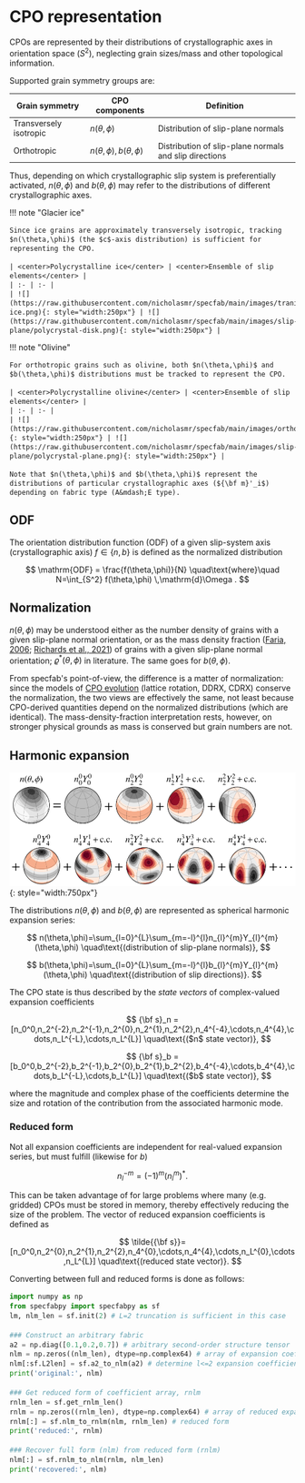# CPO representation

CPOs are represented by their distributions of crystallographic axes in orientation space ($S^2$), neglecting grain sizes/mass and other topological information.

Supported grain symmetry groups are:

| Grain symmetry | CPO components | Definition |
| --- | --- | --- | 
| Transversely isotropic | $n(\theta,\phi)$                  | Distribution of slip-plane normals |
| Orthotropic            | $n(\theta,\phi),\,b(\theta,\phi)$ | Distribution of slip-plane normals and slip directions |

Thus, depending on which crystallographic slip system is preferentially activated, $n(\theta,\phi)$ and $b(\theta,\phi)$ may refer to the distributions of different crystallographic axes.

!!! note "Glacier ice"

    Since ice grains are approximately transversely isotropic, tracking $n(\theta,\phi)$ (the $c$-axis distribution) is sufficient for representing the CPO.

    | <center>Polycrystalline ice</center> | <center>Ensemble of slip elements</center> |
    | :- | :- |
    | ![](https://raw.githubusercontent.com/nicholasmr/specfab/main/images/tranisotropic/polycrystal-ice.png){: style="width:250px"} | ![](https://raw.githubusercontent.com/nicholasmr/specfab/main/images/slip-plane/polycrystal-disk.png){: style="width:250px"} |

!!! note "Olivine"

    For orthotropic grains such as olivine, both $n(\theta,\phi)$ and $b(\theta,\phi)$ distributions must be tracked to represent the CPO.

    | <center>Polycrystalline olivine</center> | <center>Ensemble of slip elements</center> |
    | :- | :- |
    | ![](https://raw.githubusercontent.com/nicholasmr/specfab/main/images/orthotropic/polycrystal.png){: style="width:250px"} | ![](https://raw.githubusercontent.com/nicholasmr/specfab/main/images/slip-plane/polycrystal-plane.png){: style="width:250px"} |

    Note that $n(\theta,\phi)$ and $b(\theta,\phi)$ represent the distributions of particular crystallographic axes (${\bf m}'_i$) depending on fabric type (A&mdash;E type).
    
   
## ODF

The orientation distribution function (ODF) of a given slip-system axis (crystallographic axis) $f\in \lbrace n,b\rbrace$ is defined as the normalized distribution

$$ 
\mathrm{ODF} = \frac{f(\theta,\phi)}{N} \quad\text{where}\quad N=\int_{S^2} f(\theta,\phi) \,\mathrm{d}\Omega .
$$

## Normalization

$n(\theta,\phi)$ may be understood either as the number density of grains with a given slip-plane normal orientation, or as the mass density fraction ([Faria, 2006](https://royalsocietypublishing.org/doi/abs/10.1098/rspa.2005.1610); [Richards et al., 2021](https://www.sciencedirect.com/science/article/abs/pii/S0012821X20306622)) of grains with a given slip-plane normal orientation; $\varrho^*(\theta,\phi)$ in literature.
The same goes for $b(\theta,\phi)$.

From specfab's point-of-view, the difference is a matter of normalization: since the models of [CPO evolution](cpo-dynamics-tranisotropic.md) (lattice rotation, DDRX, CDRX) conserve the normalization, the two views are effectively the same, not least because CPO-derived quantities depend on the normalized distributions (which are identical).
The mass-density-fraction interpretation rests, however, on stronger physical grounds as mass is conserved but grain numbers are not.


## Harmonic expansion

![](https://raw.githubusercontent.com/nicholasmr/specfab/main/images/harmonic-expansion/harmonic-expansion.png#center){: style="width:750px"}

The distributions $n(\theta,\phi)$ and $b(\theta,\phi)$ are represented as spherical harmonic expansion series:

$$ 
n(\theta,\phi)=\sum_{l=0}^{L}\sum_{m=-l}^{l}n_{l}^{m}Y_{l}^{m}(\theta,\phi) \quad\text{(distribution of slip-plane normals)},
$$

$$
b(\theta,\phi)=\sum_{l=0}^{L}\sum_{m=-l}^{l}b_{l}^{m}Y_{l}^{m}(\theta,\phi) \quad\text{(distribution of slip directions)}.
$$


The CPO state is thus described by the *state vectors* of complex-valued expansion coefficients

$$
{\bf s}_n = [n_0^0,n_2^{-2},n_2^{-1},n_2^{0},n_2^{1},n_2^{2},n_4^{-4},\cdots,n_4^{4},\cdots,n_L^{-L},\cdots,n_L^{L}] \quad\text{($n$ state vector)}, 
$$

$$
{\bf s}_b = [b_0^0,b_2^{-2},b_2^{-1},b_2^{0},b_2^{1},b_2^{2},b_4^{-4},\cdots,b_4^{4},\cdots,b_L^{-L},\cdots,b_L^{L}] \quad\text{($b$ state vector)}, 
$$

where the magnitude and complex phase of the coefficients determine the size and rotation of the contribution from the associated harmonic mode.

### Reduced form

Not all expansion coefficients are independent for real-valued expansion series, but must fulfill (likewise for $b$)

$$ 
n_l^{-m}=(-1)^m(n_l^m)^* .
$$

This can be taken advantage of for large problems where many (e.g. gridded) CPOs must be stored in memory, thereby effectively reducing the size of the problem. 
The vector of reduced expansion coefficients is defined as

$$
\tilde{{\bf s}}= [n_0^0,n_2^{0},n_2^{1},n_2^{2},n_4^{0},\cdots,n_4^{4},\cdots,n_L^{0},\cdots,n_L^{L}] \quad\text{(reduced state vector)}.
$$

Converting between full and reduced forms is done as follows:

```python
import numpy as np
from specfabpy import specfabpy as sf
lm, nlm_len = sf.init(2) # L=2 truncation is sufficient in this case

### Construct an arbitrary fabric
a2 = np.diag([0.1,0.2,0.7]) # arbitrary second-order structure tensor
nlm = np.zeros((nlm_len), dtype=np.complex64) # array of expansion coefficients
nlm[:sf.L2len] = sf.a2_to_nlm(a2) # determine l<=2 expansion coefficients of ODF
print('original:', nlm)

### Get reduced form of coefficient array, rnlm
rnlm_len = sf.get_rnlm_len() 
rnlm = np.zeros((rnlm_len), dtype=np.complex64) # array of reduced expansion coefficients
rnlm[:] = sf.nlm_to_rnlm(nlm, rnlm_len) # reduced form
print('reduced:', rnlm)

### Recover full form (nlm) from reduced form (rnlm)
nlm[:] = sf.rnlm_to_nlm(rnlm, nlm_len)
print('recovered:', nlm)
```

